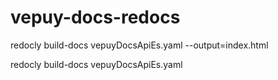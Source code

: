 # vepuy-docs-redocs
redocly build-docs vepuyDocsApiEs.yaml --output=index.html

redocly build-docs vepuyDocsApiEs.yaml